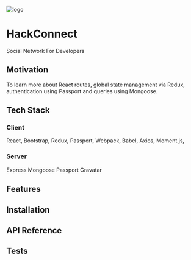 ![logo](https://user-images.githubusercontent.com/33808429/51067949-f38a9200-15cb-11e9-92fb-6ec04726b44f.png)


# HackConnect
Social Network For Developers






## Motivation
To learn more about React routes, global state management via Redux, authentication using Passport and queries using Mongoose.

## Tech Stack
### Client 
React,
Bootstrap,
Redux,
Passport,
Webpack,
Babel,
Axios,
Moment.js,


### Server
Express
Mongoose
Passport
Gravatar

## Features


## Installation

## API Reference

## Tests
